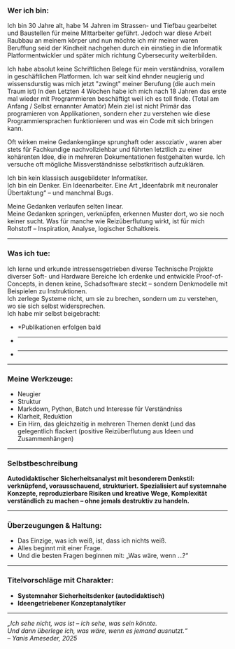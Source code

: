 

### Wer ich bin:

Ich bin 30 Jahre alt, habe 14 Jahren im Strassen- und Tiefbau gearbeitet und Baustellen für meine Mittarbeiter geführt. Jedoch war diese Arbeit Raubbau an meinem körper und nun möchte ich mir meiner waren Beruffung seid der Kindheit nachgehen durch ein einstieg in die Informatik Platformentwickler und später mich richtung Cybersecurity weiterbilden. 

Ich habe absolut keine Schriftlichen Belege für mein verständniss, vorallem in geschäftlichen Platformen. Ich war seit kind ehnder neugierig und wissensdurstig was mich jetzt "zwingt" meiner Berufung (die auch mein Traum ist)
In den Letzten 4 Wochen habe ich mich nach 18 Jahren das erste mal wieder mit Programmieren beschäftigt weil ich es toll finde. (Total am Anfang / Selbst ernannter Amatör) Mein ziel ist nicht Primär das programieren von Applikationen, sondern eher zu verstehen wie diese Programmiersprachen funktionieren und was ein Code mit sich bringen kann.

Oft wirken meine Gedankengänge sprunghaft oder assoziativ , waren aber stets für Fachkundige nachvollziehbar und führten letztlich zu einer kohärenten Idee, die in mehreren Dokumentationen festgehalten wurde. Ich versuche oft mögliche Missverständnisse selbstkritisch aufzuklären.

Ich bin kein klassisch ausgebildeter Informatiker.  
Ich bin ein Denker. Ein Ideenarbeiter. Eine Art „Ideenfabrik mit neuronaler Übertaktung“ – und manchmal Bugs.

Meine Gedanken verlaufen selten linear.  
Meine Gedanken springen, verknüpfen, erkennen Muster dort, wo sie noch keiner sucht. Was für manche wie Reizüberflutung wirkt, ist für mich Rohstoff – Inspiration, Analyse, logischer Schaltkreis.

---

### Was ich tue:
Ich lerne und erkunde intressensgetrieben diverse Technische Projekte diverser Soft- und Hardware Bereiche
Ich erdenke und entwickle Proof-of-Concepts, in denen keine, Schadsoftware steckt – sondern Denkmodelle mit Beispielen zu Instruktionen.  
Ich zerlege Systeme nicht, um sie zu brechen, sondern um zu verstehen, wo sie sich selbst widersprechen.  
Ich habe mir selbst beigebracht:
- *Publikationen erfolgen bald
- *********************
- *********************

---

### Meine Werkzeuge:
- Neugier
- Struktur
- Markdown, Python, Batch und Interesse für Verständniss
- Klarheit, Reduktion
- Ein Hirn, das gleichzeitig in mehreren Themen denkt (und das gelegentlich flackert (positive Reizüberflutung aus Ideen und Zusammenhängen)

---

### Selbstbeschreibung

 **Autodidaktischer Sicherheitsanalyst mit besonderem Denkstil: verknüpfend, vorausschauend, strukturiert. Spezialisiert auf systemnahe Konzepte, reproduzierbare Risiken und kreative Wege, Komplexität verständlich zu machen – ohne jemals destruktiv zu handeln.**

---

### Überzeugungen & Haltung:
- Das Einzige, was ich weiß, ist, dass ich nichts weiß.
- Alles beginnt mit einer Frage.
- Und die besten Fragen beginnen mit: „Was wäre, wenn …?“

---

### Titelvorschläge mit Charakter:

- **Systemnaher Sicherheitsdenker (autodidaktisch)**
- **Ideengetriebener Konzeptanalytiker**

---

*„Ich sehe nicht, was ist – ich sehe, was sein könnte.  
Und dann überlege ich, was wäre, wenn es jemand ausnutzt.“  
– Yanis Ameseder, 2025*

